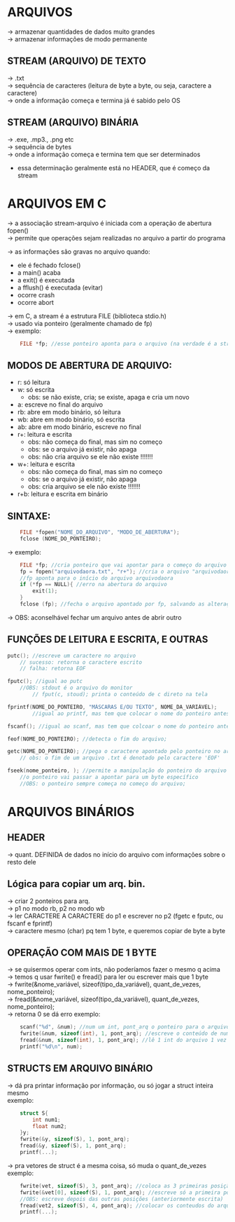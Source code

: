 # ARQUIVOS
-> armazenar quantidades de dados muito grandes <br />
-> armazenar informações de modo permanente

## STREAM (ARQUIVO) DE TEXTO 
-> .txt <br />
-> sequência de caracteres (leitura de byte a byte, ou seja, caractere a caractere) <br />
-> onde a informação começa e termina já é sabido pelo OS

## STREAM (ARQUIVO) BINÁRIA
-> .exe, .mp3., .png etc <br />
-> sequência de bytes <br />
-> onde a informação começa e termina tem que ser determinados
* essa determinação geralmente está no HEADER, que é começo da stream

# ARQUIVOS EM C
-> a associação stream-arquivo é iniciada com a operação de abertura fopen() <br />
    -> permite que operações sejam realizadas no arquivo a partir do programa <br />

-> as informações são gravas no arquivo quando:
- ele é fechado fclose()
- a main() acaba
- a exit() é executada
- a fflush() é executada (evitar)
- ocorre crash
- ocorre abort

-> em C, a stream é a estrutura FILE (biblioteca stdio.h) <br />
    -> usado via ponteiro (geralmente chamado de fp) <br />
    -> exemplo:
```c
    FILE *fp; //esse ponteiro aponta para o arquivo (na verdade é a stream)
```

## MODOS DE ABERTURA DE ARQUIVO:
- r: só leitura
- w: só escrita
    - obs: se não existe, cria; se existe, apaga e cria um novo
- a: escreve no final do arquivo
- rb: abre em modo binário, só leitura
- wb: abre em modo binário, só escrita
- ab: abre em modo binário, escreve no final
- r+: leitura e escrita
    - obs: não começa do final, mas sim no começo
    - obs: se o arquivo já existir, não apaga
    - obs: não cria arquivo se ele não existe !!!!!!!
- w+: leitura e escrita
    - obs: não começa do final, mas sim no começo
    - obs: se o arquivo já existir, não apaga
    - obs: cria arquivo se ele não existe !!!!!!!
- r+b: leitura e escrita em binário

## SINTAXE:
```c
    FILE *fopen("NOME_DO_ARQUIVO", "MODO_DE_ABERTURA");
    fclose (NOME_DO_PONTEIRO);
```

-> exemplo:
```c
    FILE *fp; //cria ponteiro que vai apontar para o começo do arquivo
    fp = fopen("arquivodaora.txt", "r+"); //cria o arquivo "arquivodaora.txt" no modo de ler e escrever
    //fp aponta para o início do arquivo arquivodaora
    if (*fp == NULL){ //erro na abertura do arquivo
        exit(1);
    }
    fclose (fp); //fecha o arquivo apontado por fp, salvando as alterações nele
```
-> OBS: aconselhável fechar um arquivo antes de abrir outro

## FUNÇÕES DE LEITURA E ESCRITA, E OUTRAS
```c
putc(); //escreve um caractere no arquivo
    // sucesso: retorna o caractere escrito
    // falha: retorna EOF
```

```c
fputc(); //igual ao putc
    //OBS: stdout é o arquivo do monitor
        // fput(c, stoud); printa o conteúdo de c direto na tela
```

```c
fprintf(NOME_DO_PONTEIRO, "MÁSCARAS E/OU TEXTO", NOME_DA_VARIÁVEL);
        //igual ao printf, mas tem que colocar o nome do ponteiro antes
```

```c
fscanf(); //igual ao scanf, mas tem que colcoar o nome do ponteiro antes
```

```c
feof(NOME_DO_PONTEIRO); //detecta o fim do arquivo;
```

```c
getc(NOME_DO_PONTEIRO); //pega o caractere apontado pelo ponteiro no arquivo;
    // obs: o fim de um arquivo .txt é denotado pelo caractere 'EOF'
```

```c
fseek(nome_ponteiro, ); //permite a manipulação do ponteiro do arquivo
    //o ponteiro vai passar a apontar para um byte específico
    //OBS: o ponteiro sempre começa no começo do arquivo;
```

# ARQUIVOS BINÁRIOS
## HEADER
-> quant. DEFINIDA de dados no início do arquivo com informações sobre o resto dele

## Lógica para copiar um arq. bin.
-> criar 2 ponteiros para arq. <br />
-> p1 no modo rb, p2 no modo wb <br />
-> ler CARACTERE A CARACTERE do p1 e escrever no p2 (fgetc e fputc, ou fscanf e fprintf) <br />
    -> caractere mesmo (char) pq tem 1 byte, e queremos copiar de byte a byte
    
## OPERAÇÃO COM MAIS DE 1 BYTE
-> se quisermos operar com ints, não poderíamos fazer o mesmo q acima <br />
    -> temos q usar fwrite() e fread() para ler ou escrever mais que 1 byte <br />
    -> fwrite(&nome_variável, sizeof(tipo_da_variável), quant_de_vezes, nome_ponteiro); <br />
    -> fread(&nome_variável, sizeof(tipo_da_variável), quant_de_vezes, nome_ponteiro); <br />
        -> retorna 0 se dá erro
exemplo:
```c
    scanf("%d", &num); //num um int, pont_arq o ponteiro para o arquivo
    fwrite(&num, sizeof(int), 1, pont_arq); //escreve o conteúdo de num 1 vez no arquivo
    fread(&num, sizeof(int), 1, pont_arq); //lê 1 int do arquivo 1 vez e guarda no num
    printf("%d\n", num);
```

## STRUCTS EM ARQUIVO BINÁRIO
-> dá pra printar informação por informação, ou só jogar a struct inteira mesmo <br />
exemplo:
```c
    struct S{
        int num1;
        float num2;
    }y;
    fwrite(&y, sizeof(S), 1, pont_arq);
    fread(&y, sizeof(S), 1, pont_arq);
    printf(...);
```
-> pra vetores de struct é a mesma coisa, só muda o quant_de_vezes <br />
exemplo:
```c
    fwrite(vet, sizeof(S), 3, pont_arq); //coloca as 3 primeiras posição do vetor apontado por vet no arquivo
    fwrite(&vet[0], sizeof(S), 1, pont_arq); //escreve só a primeira posição do vetor ap. por vet no arquivo
    //OBS: escreve depois das outras posições (anteriormente escrita)
    fread(vet2, sizeof(S), 4, pont_arq); //colocar os conteudos do arquivo no vetor vet2
    printf(...);
```